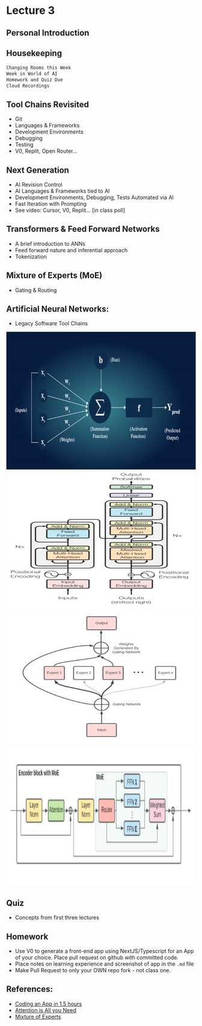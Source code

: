 # Lecture 3

## Personal Introduction

## Housekeeping
    Changing Rooms this Week
    Week in World of AI
    Homework and Quiz Due
    Cloud Recordings

## Tool Chains Revisited 
- Git
- Languages & Frameworks
- Development Environments
- Debugging
- Testing
- V0, Replit, Open Router...

## Next Generation
- AI Revision Control
- AI Languages & Frameworks tied to AI
- Development Environments, Debugging, Tests Automated via AI
- Fast Iteration with Prompting
- See video: Cursor, V0, Replit... [in class poll]

## Transformers & Feed Forward Networks
- A brief introduction to ANNs
- Feed forward nature and inferential approach
- Tokenization

## Mixture of Experts (MoE)
- Gating & Routing

## Artificial Neural Networks:
- Legacy Software Tool Chains
<div align="center">
  <img src="./ANN_abstract_wb.png" width="600" height="365" />
</div>
<div align="center">
  <img src="./Attention_is_all_you_need_feed_ANN.png" width="600" height="365" />
</div>
<div align="center">
  <img src="./MoE.png" width="600" height="365" />
</div>
<div align="center">
  <img src="./Encoder_router_MoE.png" width="600" height="365" />
</div>

## Quiz
- Concepts from first three lectures 

## Homework
- Use V0 to generate a front-end app using NextJS/Typescript for an App of your choice. Place pull request on github with committed code.
- Place notes on learning experience and screenshot of app in the `.md` file
- Make Pull Request to only your OWN repo fork - not class one.

## References:
- [Coding an App in 1.5 hours](https://youtu.be/kDcM_xwmP3Q)
- [Attention is All you Need](https://arxiv.org/abs/1706.03762)
- [Mixture of Experts](https://en.wikipedia.org/wiki/Mixture_of_experts)

